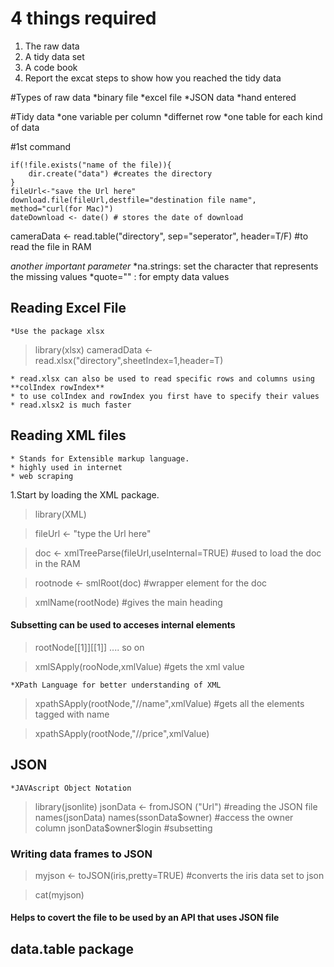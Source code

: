 # 4 things required
1. The raw data
2. A tidy data set
3. A code book
4. Report the excat steps to show how you reached the tidy data

#Types of raw data
	*binary file
	*excel file
	*JSON data
	*hand entered

#Tidy data
*one variable per column
*differnet row
*one table for each kind of data

#1st command
~~~
if(!file.exists("name of the file)){
	dir.create("data") #creates the directory
}
fileUrl<-"save the Url here"
download.file(fileUrl,destfile="destination file name", method="curl(for Mac)")
dateDownload <- date() # stores the date of download
~~~

cameraData <- read.table("directory", sep="seperator", header=T/F) #to read the file in RAM


*another important parameter*
	*na.strings: set the character that represents the missing values
	*quote=""  : for empty data values

## Reading Excel File
	*Use the package xlsx
>library(xlsx)
>cameradData <- read.xlsx("directory",sheetIndex=1,header=T)

	* read.xlsx can also be used to read specific rows and columns using **colIndex rowIndex**
	* to use colIndex and rowIndex you first have to specify their values
	* read.xlsx2 is much faster

## Reading XML files
	* Stands for Extensible markup language.
	* highly used in internet
	* web scraping
1.Start by loading the XML package.

>library(XML)

>fileUrl <- "type the Url here"

>doc <- xmlTreeParse(fileUrl,useInternal=TRUE) #used to load the doc in the RAM

>rootnode <- smlRoot(doc) #wrapper element for the doc

>xmlName(rootNode) #gives the main heading

#### Subsetting can be used to acceses internal elements
>rootNode[[1]][[1]] .... so on

>xmlSApply(rooNode,xmlValue) #gets the xml value

	*XPath Language for better understanding of XML
 
>xpathSApply(rootNode,"//name",xmlValue) #gets all the elements tagged with name

>xpathSApply(rootNode,"//price",xmlValue)

## JSON
	*JAVAscript Object Notation

>library(jsonlite)
>jsonData <- fromJSON ("Url") #reading the JSON file
>names(jsonData)
>names(ssonData$owner) #access the owner column
>jsonData$owner$login #subsetting

### Writing data frames to JSON
>myjson <- toJSON(iris,pretty=TRUE) #converts the iris data set to json

>cat(myjson)

#### Helps to covert the file to be used by an API that uses JSON file

## data.table package



